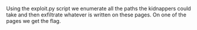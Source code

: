 Using the exploit.py script we enumerate all the paths the kidnappers could take and then exfiltrate whatever is written on these pages.
On one of the pages we get the flag.
